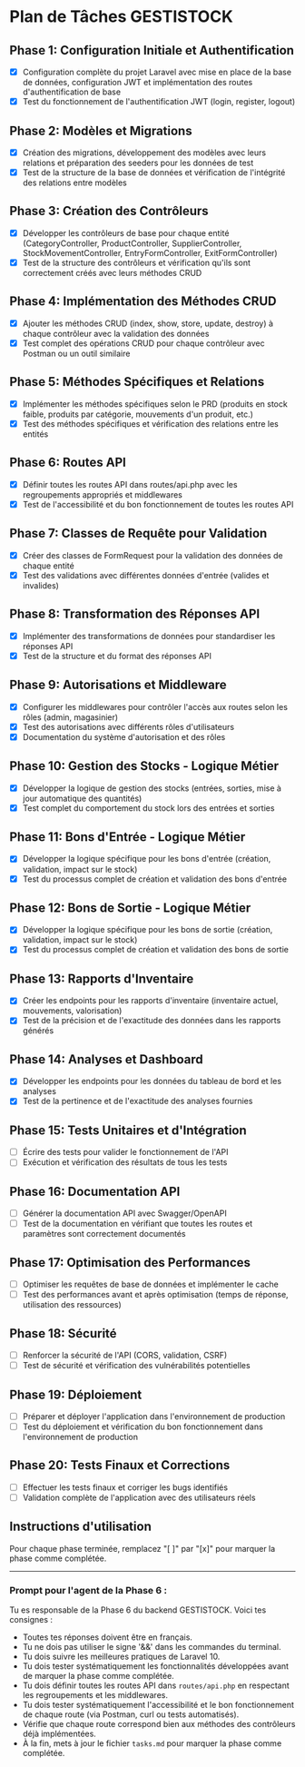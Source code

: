 # Plan de Tâches GESTISTOCK

## Phase 1: Configuration Initiale et Authentification
- [x] Configuration complète du projet Laravel avec mise en place de la base de données, configuration JWT et implémentation des routes d'authentification de base
- [x] Test du fonctionnement de l'authentification JWT (login, register, logout)

## Phase 2: Modèles et Migrations
- [x] Création des migrations, développement des modèles avec leurs relations et préparation des seeders pour les données de test
- [x] Test de la structure de la base de données et vérification de l'intégrité des relations entre modèles

## Phase 3: Création des Contrôleurs
- [x] Développer les contrôleurs de base pour chaque entité (CategoryController, ProductController, SupplierController, StockMovementController, EntryFormController, ExitFormController)
- [x] Test de la structure des contrôleurs et vérification qu'ils sont correctement créés avec leurs méthodes CRUD

## Phase 4: Implémentation des Méthodes CRUD
- [x] Ajouter les méthodes CRUD (index, show, store, update, destroy) à chaque contrôleur avec la validation des données
- [x] Test complet des opérations CRUD pour chaque contrôleur avec Postman ou un outil similaire

## Phase 5: Méthodes Spécifiques et Relations
- [x] Implémenter les méthodes spécifiques selon le PRD (produits en stock faible, produits par catégorie, mouvements d'un produit, etc.)
- [x] Test des méthodes spécifiques et vérification des relations entre les entités

## Phase 6: Routes API
- [x] Définir toutes les routes API dans routes/api.php avec les regroupements appropriés et middlewares
- [x] Test de l'accessibilité et du bon fonctionnement de toutes les routes API

## Phase 7: Classes de Requête pour Validation
- [x] Créer des classes de FormRequest pour la validation des données de chaque entité
- [x] Test des validations avec différentes données d'entrée (valides et invalides)

## Phase 8: Transformation des Réponses API
- [x] Implémenter des transformations de données pour standardiser les réponses API
- [x] Test de la structure et du format des réponses API

## Phase 9: Autorisations et Middleware
- [x] Configurer les middlewares pour contrôler l'accès aux routes selon les rôles (admin, magasinier)
- [x] Test des autorisations avec différents rôles d'utilisateurs
- [x] Documentation du système d'autorisation et des rôles

## Phase 10: Gestion des Stocks - Logique Métier
- [x] Développer la logique de gestion des stocks (entrées, sorties, mise à jour automatique des quantités)
- [x] Test complet du comportement du stock lors des entrées et sorties

## Phase 11: Bons d'Entrée - Logique Métier
- [x] Développer la logique spécifique pour les bons d'entrée (création, validation, impact sur le stock)
- [x] Test du processus complet de création et validation des bons d'entrée

## Phase 12: Bons de Sortie - Logique Métier
- [x] Développer la logique spécifique pour les bons de sortie (création, validation, impact sur le stock)
- [x] Test du processus complet de création et validation des bons de sortie

## Phase 13: Rapports d'Inventaire
- [x] Créer les endpoints pour les rapports d'inventaire (inventaire actuel, mouvements, valorisation)
- [x] Test de la précision et de l'exactitude des données dans les rapports générés

## Phase 14: Analyses et Dashboard
- [x] Développer les endpoints pour les données du tableau de bord et les analyses
- [x] Test de la pertinence et de l'exactitude des analyses fournies

## Phase 15: Tests Unitaires et d'Intégration
- [ ] Écrire des tests pour valider le fonctionnement de l'API
- [ ] Exécution et vérification des résultats de tous les tests

## Phase 16: Documentation API
- [ ] Générer la documentation API avec Swagger/OpenAPI
- [ ] Test de la documentation en vérifiant que toutes les routes et paramètres sont correctement documentés

## Phase 17: Optimisation des Performances
- [ ] Optimiser les requêtes de base de données et implémenter le cache
- [ ] Test des performances avant et après optimisation (temps de réponse, utilisation des ressources)

## Phase 18: Sécurité
- [ ] Renforcer la sécurité de l'API (CORS, validation, CSRF)
- [ ] Test de sécurité et vérification des vulnérabilités potentielles

## Phase 19: Déploiement
- [ ] Préparer et déployer l'application dans l'environnement de production
- [ ] Test du déploiement et vérification du bon fonctionnement dans l'environnement de production

## Phase 20: Tests Finaux et Corrections
- [ ] Effectuer les tests finaux et corriger les bugs identifiés
- [ ] Validation complète de l'application avec des utilisateurs réels

## Instructions d'utilisation
Pour chaque phase terminée, remplacez "[ ]" par "[x]" pour marquer la phase comme complétée.

---

### Prompt pour l'agent de la Phase 6 :

Tu es responsable de la Phase 6 du backend GESTISTOCK. Voici tes consignes :
- Toutes tes réponses doivent être en français.
- Tu ne dois pas utiliser le signe '&&' dans les commandes du terminal.
- Tu dois suivre les meilleures pratiques de Laravel 10.
- Tu dois tester systématiquement les fonctionnalités développées avant de marquer la phase comme complétée.
- Tu dois définir toutes les routes API dans `routes/api.php` en respectant les regroupements et les middlewares.
- Tu dois tester systématiquement l'accessibilité et le bon fonctionnement de chaque route (via Postman, curl ou tests automatisés).
- Vérifie que chaque route correspond bien aux méthodes des contrôleurs déjà implémentées.
- À la fin, mets à jour le fichier `tasks.md` pour marquer la phase comme complétée.
